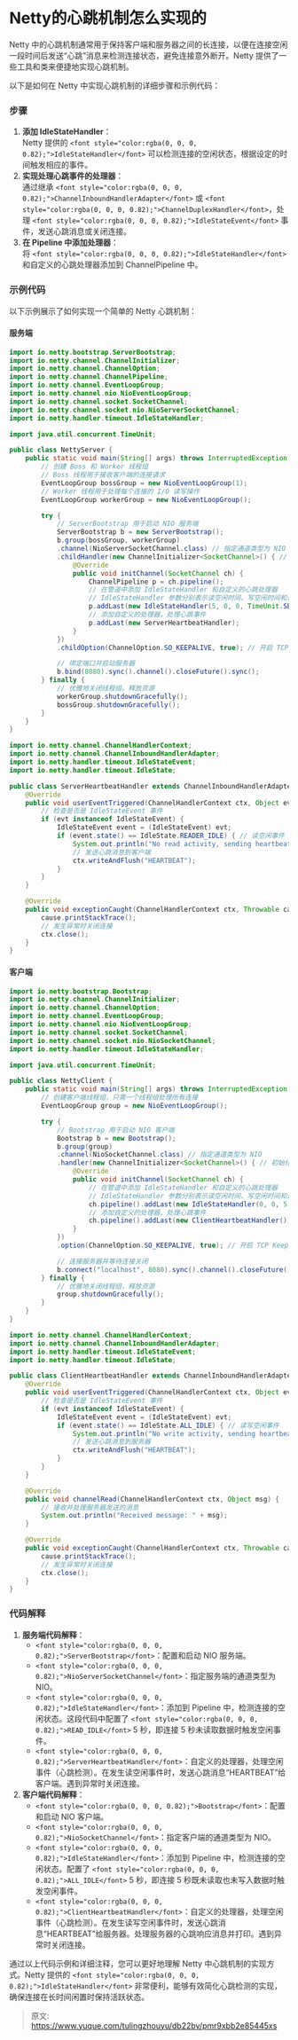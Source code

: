 # Netty的心跳机制怎么实现的

<font style="color:rgba(0, 0, 0, 0.82);">Netty 中的心跳机制通常用于保持客户端和服务器之间的长连接，以便在连接空闲一段时间后发送“心跳”消息来检测连接状态，避免连接意外断开。Netty 提供了一些工具和类来便捷地实现心跳机制。</font>

<font style="color:rgba(0, 0, 0, 0.82);">以下是如何在 Netty 中实现心跳机制的详细步骤和示例代码：</font>

### <font style="color:rgba(0, 0, 0, 0.82);">步骤</font>
1. **<font style="color:rgba(0, 0, 0, 0.82);">添加 IdleStateHandler</font>**<font style="color:rgba(0, 0, 0, 0.82);">：  
</font><font style="color:rgba(0, 0, 0, 0.82);">Netty 提供的</font><font style="color:rgba(0, 0, 0, 0.82);"> </font>`<font style="color:rgba(0, 0, 0, 0.82);">IdleStateHandler</font>`<font style="color:rgba(0, 0, 0, 0.82);"> </font><font style="color:rgba(0, 0, 0, 0.82);">可以检测连接的空闲状态，根据设定的时间触发相应的事件。</font>
2. **<font style="color:rgba(0, 0, 0, 0.82);">实现处理心跳事件的处理器</font>**<font style="color:rgba(0, 0, 0, 0.82);">：  
</font><font style="color:rgba(0, 0, 0, 0.82);">通过继承</font><font style="color:rgba(0, 0, 0, 0.82);"> </font>`<font style="color:rgba(0, 0, 0, 0.82);">ChannelInboundHandlerAdapter</font>`<font style="color:rgba(0, 0, 0, 0.82);"> </font><font style="color:rgba(0, 0, 0, 0.82);">或</font><font style="color:rgba(0, 0, 0, 0.82);"> </font>`<font style="color:rgba(0, 0, 0, 0.82);">ChannelDuplexHandler</font>`<font style="color:rgba(0, 0, 0, 0.82);">，处理</font><font style="color:rgba(0, 0, 0, 0.82);"> </font>`<font style="color:rgba(0, 0, 0, 0.82);">IdleStateEvent</font>`<font style="color:rgba(0, 0, 0, 0.82);"> </font><font style="color:rgba(0, 0, 0, 0.82);">事件，发送心跳消息或关闭连接。</font>
3. **<font style="color:rgba(0, 0, 0, 0.82);">在 Pipeline 中添加处理器</font>**<font style="color:rgba(0, 0, 0, 0.82);">：  
</font><font style="color:rgba(0, 0, 0, 0.82);">将</font><font style="color:rgba(0, 0, 0, 0.82);"> </font>`<font style="color:rgba(0, 0, 0, 0.82);">IdleStateHandler</font>`<font style="color:rgba(0, 0, 0, 0.82);"> </font><font style="color:rgba(0, 0, 0, 0.82);">和自定义的心跳处理器添加到 ChannelPipeline 中。</font>

### <font style="color:rgba(0, 0, 0, 0.82);">示例代码</font>
<font style="color:rgba(0, 0, 0, 0.82);">以下示例展示了如何实现一个简单的 Netty 心跳机制：</font>

#### <font style="color:rgba(0, 0, 0, 0.82);">服务端</font>
```java
import io.netty.bootstrap.ServerBootstrap;  
import io.netty.channel.ChannelInitializer;  
import io.netty.channel.ChannelOption;  
import io.netty.channel.ChannelPipeline;  
import io.netty.channel.EventLoopGroup;  
import io.netty.channel.nio.NioEventLoopGroup;  
import io.netty.channel.socket.SocketChannel;  
import io.netty.channel.socket.nio.NioServerSocketChannel;  
import io.netty.handler.timeout.IdleStateHandler;  

import java.util.concurrent.TimeUnit;  

public class NettyServer {  
    public static void main(String[] args) throws InterruptedException {  
        // 创建 Boss 和 Worker 线程组  
        // Boss 线程用于接收客户端的连接请求  
        EventLoopGroup bossGroup = new NioEventLoopGroup(1);  
        // Worker 线程用于处理每个连接的 I/O 读写操作  
        EventLoopGroup workerGroup = new NioEventLoopGroup();  

        try {  
            // ServerBootstrap 用于启动 NIO 服务端  
            ServerBootstrap b = new ServerBootstrap();  
            b.group(bossGroup, workerGroup)  
            .channel(NioServerSocketChannel.class) // 指定通道类型为 NIO  
            .childHandler(new ChannelInitializer<SocketChannel>() { // 初始化每一个新连接的通道  
                @Override  
                public void initChannel(SocketChannel ch) {  
                    ChannelPipeline p = ch.pipeline();  
                    // 在管道中添加 IdleStateHandler 和自定义的心跳处理器  
                    // IdleStateHandler 参数分别表示读空闲时间、写空闲时间和读写空闲时间  
                    p.addLast(new IdleStateHandler(5, 0, 0, TimeUnit.SECONDS));  
                    // 添加自定义的处理器，处理心跳事件  
                    p.addLast(new ServerHeartbeatHandler);  
                }  
            })  
            .childOption(ChannelOption.SO_KEEPALIVE, true); // 开启 TCP Keepalive 选项  

            // 绑定端口并启动服务器  
            b.bind(8080).sync().channel().closeFuture().sync();  
        } finally {  
            // 优雅地关闭线程组，释放资源  
            workerGroup.shutdownGracefully();  
            bossGroup.shutdownGracefully();  
        }  
    }  
}  

import io.netty.channel.ChannelHandlerContext;  
import io.netty.channel.ChannelInboundHandlerAdapter;  
import io.netty.handler.timeout.IdleStateEvent;  
import io.netty.handler.timeout.IdleState;  

public class ServerHeartbeatHandler extends ChannelInboundHandlerAdapter {  
    @Override  
    public void userEventTriggered(ChannelHandlerContext ctx, Object evt) throws Exception {  
        // 检查是否是 IdleStateEvent 事件  
        if (evt instanceof IdleStateEvent) {  
            IdleStateEvent event = (IdleStateEvent) evt;  
            if (event.state() == IdleState.READER_IDLE) { // 读空闲事件  
                System.out.println("No read activity, sending heartbeat to client...");  
                // 发送心跳消息到客户端  
                ctx.writeAndFlush("HEARTBEAT");  
            }  
        }  
    }  

    @Override  
    public void exceptionCaught(ChannelHandlerContext ctx, Throwable cause) {  
        cause.printStackTrace();  
        // 发生异常时关闭连接  
        ctx.close();  
    }  
}
```

#### <font style="color:rgba(0, 0, 0, 0.82);">客户端</font>
```java
import io.netty.bootstrap.Bootstrap;  
import io.netty.channel.ChannelInitializer;  
import io.netty.channel.ChannelOption;  
import io.netty.channel.EventLoopGroup;  
import io.netty.channel.nio.NioEventLoopGroup;  
import io.netty.channel.socket.SocketChannel;  
import io.netty.channel.socket.nio.NioSocketChannel;  
import io.netty.handler.timeout.IdleStateHandler;  

import java.util.concurrent.TimeUnit;  

public class NettyClient {  
    public static void main(String[] args) throws InterruptedException {  
        // 创建客户端线程组，只需一个线程组处理所有连接  
        EventLoopGroup group = new NioEventLoopGroup();  

        try {  
            // Bootstrap 用于启动 NIO 客户端  
            Bootstrap b = new Bootstrap();  
            b.group(group)  
            .channel(NioSocketChannel.class) // 指定通道类型为 NIO  
            .handler(new ChannelInitializer<SocketChannel>() { // 初始化每一个新连接的通道  
                @Override  
                public void initChannel(SocketChannel ch) {  
                    // 在管道中添加 IdleStateHandler 和自定义的心跳处理器  
                    // IdleStateHandler 参数分别表示读空闲时间、写空闲时间和读写空闲时间  
                    ch.pipeline().addLast(new IdleStateHandler(0, 0, 5, TimeUnit.SECONDS));  
                    // 添加自定义的处理器，处理心跳事件  
                    ch.pipeline().addLast(new ClientHeartbeatHandler());  
                }  
            })  
            .option(ChannelOption.SO_KEEPALIVE, true); // 开启 TCP Keepalive 选项  

            // 连接服务器并等待连接关闭  
            b.connect("localhost", 8080).sync().channel().closeFuture().sync();  
        } finally {  
            // 优雅地关闭线程组，释放资源  
            group.shutdownGracefully();  
        }  
    }  
}  

import io.netty.channel.ChannelHandlerContext;  
import io.netty.channel.ChannelInboundHandlerAdapter;  
import io.netty.handler.timeout.IdleStateEvent;  
import io.netty.handler.timeout.IdleState;  

public class ClientHeartbeatHandler extends ChannelInboundHandlerAdapter {  
    @Override  
    public void userEventTriggered(ChannelHandlerContext ctx, Object evt) throws Exception {  
        // 检查是否是 IdleStateEvent 事件  
        if (evt instanceof IdleStateEvent) {  
            IdleStateEvent event = (IdleStateEvent) evt;  
            if (event.state() == IdleState.ALL_IDLE) { // 读写空闲事件  
                System.out.println("No write activity, sending heartbeat to server...");  
                // 发送心跳消息到服务器  
                ctx.writeAndFlush("HEARTBEAT");  
            }  
        }  
    }  

    @Override  
    public void channelRead(ChannelHandlerContext ctx, Object msg) {  
        // 接收并处理服务器发送的消息  
        System.out.println("Received message: " + msg);  
    }  

    @Override  
    public void exceptionCaught(ChannelHandlerContext ctx, Throwable cause) {  
        cause.printStackTrace();  
        // 发生异常时关闭连接  
        ctx.close();  
    }  
}
```

### <font style="color:rgba(0, 0, 0, 0.82);">代码解释</font>
1. **<font style="color:rgba(0, 0, 0, 0.82);">服务端代码解释</font>**<font style="color:rgba(0, 0, 0, 0.82);">：</font>
    - `<font style="color:rgba(0, 0, 0, 0.82);">ServerBootstrap</font>`<font style="color:rgba(0, 0, 0, 0.82);">：配置和启动 NIO 服务端。</font>
    - `<font style="color:rgba(0, 0, 0, 0.82);">NioServerSocketChannel</font>`<font style="color:rgba(0, 0, 0, 0.82);">：指定服务端的通道类型为 NIO。</font>
    - `<font style="color:rgba(0, 0, 0, 0.82);">IdleStateHandler</font>`<font style="color:rgba(0, 0, 0, 0.82);">：添加到 Pipeline 中，检测连接的空闲状态。这段代码中配置了</font><font style="color:rgba(0, 0, 0, 0.82);"> </font>`<font style="color:rgba(0, 0, 0, 0.82);">READ_IDLE</font>`<font style="color:rgba(0, 0, 0, 0.82);"> </font><font style="color:rgba(0, 0, 0, 0.82);">5 秒，即连接 5 秒未读取数据时触发空闲事件。</font>
    - `<font style="color:rgba(0, 0, 0, 0.82);">ServerHeartbeatHandler</font>`<font style="color:rgba(0, 0, 0, 0.82);">：自定义的处理器，处理空闲事件（心跳检测）。在发生读空闲事件时，发送心跳消息“HEARTBEAT”给客户端。遇到异常时关闭连接。</font>
2. **<font style="color:rgba(0, 0, 0, 0.82);">客户端代码解释</font>**<font style="color:rgba(0, 0, 0, 0.82);">：</font>
    - `<font style="color:rgba(0, 0, 0, 0.82);">Bootstrap</font>`<font style="color:rgba(0, 0, 0, 0.82);">：配置和启动 NIO 客户端。</font>
    - `<font style="color:rgba(0, 0, 0, 0.82);">NioSocketChannel</font>`<font style="color:rgba(0, 0, 0, 0.82);">：指定客户端的通道类型为 NIO。</font>
    - `<font style="color:rgba(0, 0, 0, 0.82);">IdleStateHandler</font>`<font style="color:rgba(0, 0, 0, 0.82);">：添加到 Pipeline 中，检测连接的空闲状态。配置了</font><font style="color:rgba(0, 0, 0, 0.82);"> </font>`<font style="color:rgba(0, 0, 0, 0.82);">ALL_IDLE</font>`<font style="color:rgba(0, 0, 0, 0.82);"> </font><font style="color:rgba(0, 0, 0, 0.82);">5 秒，即连接 5 秒既未读取也未写入数据时触发空闲事件。</font>
    - `<font style="color:rgba(0, 0, 0, 0.82);">ClientHeartbeatHandler</font>`<font style="color:rgba(0, 0, 0, 0.82);">：自定义的处理器，处理空闲事件（心跳检测）。在发生读写空闲事件时，发送心跳消息“HEARTBEAT”给服务器。处理服务器的心跳响应消息并打印。遇到异常时关闭连接。</font>

<font style="color:rgba(0, 0, 0, 0.82);">通过以上代码示例和详细注释，您可以更好地理解 Netty 中心跳机制的实现方式。Netty 提供的 </font>`<font style="color:rgba(0, 0, 0, 0.82);">IdleStateHandler</font>`<font style="color:rgba(0, 0, 0, 0.82);"> 非常便利，能够有效简化心跳检测的实现，确保连接在长时间闲置时保持活跃状态。</font>



> 原文: <https://www.yuque.com/tulingzhouyu/db22bv/pmr9xbb2e85445xs>